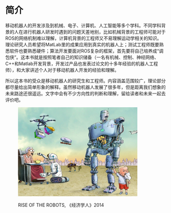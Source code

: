 # 简介

移动机器人的开发涉及到机械、电子、计算机、人工智能等多个学科。不同学科背景的人在进行机器人研发时遇到的问题天差地别，比如机械背景的工程师可能对于ROS的网络机制难以理解，计算机背景的工程师又不易理解运动学相关的知识。理论研究人员希望将MatLab里的成果应用到真实的机器人上；测试工程师既要熟悉软件也要熟悉硬件；算法开发要面对ROS复杂的框架，首先要将自己培养成“调包侠”。这本书就是按照笔者自己的知识储备（一名有机械、控制、神经网络、C++和Matlab开发背景，开发过产品也发表过论文的十多年经验的机器人工程师），和大家讲述个人对于移动机器人开发的经验和理解。

所以这本书的受众是移动机器人的研究生和工程师。内容涵盖范围较广，理论部分都尽量给出简单形象的解释。虽然移动机器人发展了很多年，但是距离我们想象的未来路途还很遥远。文字中会有不少方向性的判断和理解，留给读者和未来一起去评价吧。

<figure><img src="../.gitbook/assets/image.png" alt="" width="375"><figcaption><p>RISE OF THE ROBOTS, 《经济学人》2014</p></figcaption></figure>
